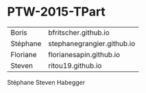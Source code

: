 # PTW-2015-TPart

|         |       |
| ------- | ----- |
| Boris  |  bfritscher.github.io      |
| Stéphane  |  stephanegrangier.github.io      |
| Floriane | florianesapin.github.io |
| Steven | ritou19.github.io |
Stéphane
Steven Habegger
